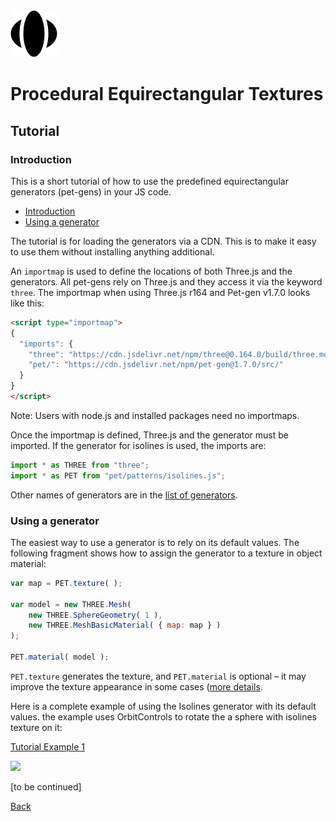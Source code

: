<img class="logo" src="../assets/logo/logo.png">


# Procedural Equirectangular Textures

## Tutorial




### Introduction

This is a short tutorial of how to use the predefined
equirectangular generators (pet-gens) in your JS code.

* [Introduction](#introduction)
* [Using a generator](#usingagenerator)

The tutorial is for loading the generators via a CDN.
This is to make it easy to use them without installing
anything additional.

An `importmap` is used to define the locations of both
Three.js and the generators. All pet-gens rely on Three.js
and they access it via the keyword `three`. The importmap
when using Three.js r164 and Pet-gen v1.7.0 looks like this:

```html
<script type="importmap">
{
  "imports": {
    "three": "https://cdn.jsdelivr.net/npm/three@0.164.0/build/three.module.js",
    "pet/": "https://cdn.jsdelivr.net/npm/pet-gen@1.7.0/src/"
  }
}
</script>
```

Note: Users with node.js and installed packages need
no importmaps.

Once the importmap is defined, Three.js and the generator
must be imported. If the generator for isolines is used,
the imports are:

```js
import * as THREE from "three";
import * as PET from "pet/patterns/isolines.js";
```

Other names of generators are in the [list of generators](developers.html#generators).


### Using a generator

The easiest way to use a generator is to rely on its
default values. The following fragment shows how to
assign the generator to a texture in object material:

```js
var map = PET.texture( );

var model = new THREE.Mesh(
    new THREE.SphereGeometry( 1 ),
    new THREE.MeshBasicMaterial( { map: map } )
);

PET.material( model );
```

`PET.texture` generates the texture, and `PET.material` is
optional &ndash; it may improve the texture appearance in
some cases ([more details](about.md).

Here is a complete example of using the Isolines generator
with its default values. the example uses OrbitControls to
rotate the a sphere with isolines texture on it:

[Tutorial Example 1](../examples/tutorial-example-1.html)

[<img src="snapshots/tutorial-example-1.jpg">](../examples/tutorial-example-1.html)


[to be continued]



<div class="footnote">
	<a href="#" onclick="window.history.back(); return false;">Back</a>
</div>